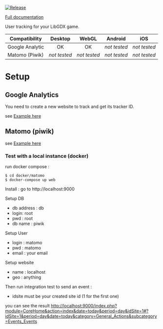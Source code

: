 
[![Release](https://jitpack.io/v/mgsx-dev/gdx-analytics.svg)](https://jitpack.io/#mgsx-dev/gdx-analytics)

[Full documentation](https://jitpack.io/com/github/mgsx-dev/gdx-analytics/master-SNAPSHOT/javadoc/index.html)

User tracking for your LibGDX game.

| Compatibility    | Desktop      | WebGL        | Android      | iOS          |
|------------------|:------------:|:------------:|:------------:|:------------:|
| Google Analytic  | OK           | OK           | *not tested* | *not tested* |
| Matomo (Piwik)   | *not tested* | *not tested* | *not tested* | *not tested* |


# Setup

## Google Analytics

You need to create a new website to track and get its tracker ID.

see [Example here](test/net/mgsx/analytics/GoogleAnalyticsTrackerTest.java)

## Matomo (piwik)

see [Example here](test/net/mgsx/analytics/MatomoTrackerTest.java)

### Test with a local instance (docker)

run docker compose :

	$ cd docker/matomo
	$ docker-compose up web

Install : go to http://localhost:9000

Setup DB

* db address : db
* login: root
* pwd : root
* db name : piwik

Setup User

* login : matomo
* pwd : matomo
* email : your email

Setup website

* name : localhost
* geo : anything

Then run integration test to send an event :

* idsite must be your created site id (1 for the first one)

you can see the result [http://localhost:9000/index.php?module=CoreHome&action=index&date=today&period=day&idSite=1#?idSite=1&period=day&date=today&category=General_Actions&subcategory=Events_Events](here)
